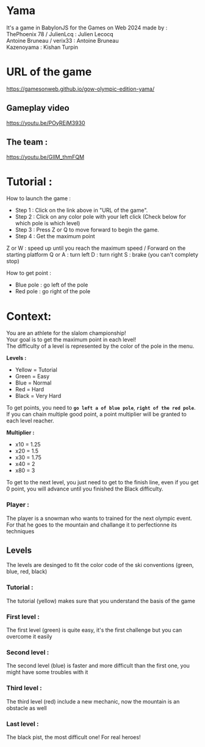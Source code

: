 # Yama
It's a game in BabylonJS for the Games on Web 2024 made by :  
ThePhoenix 78 / JulienLcq : Julien Lecocq  
Antoine Bruneau / verix33 : Antoine Bruneau  
Kazenoyama : Kishan Turpin  

# URL of the game
https://gamesonweb.github.io/gow-olympic-edition-yama/

## Gameplay video
https://youtu.be/POyREjM3930

## The team :
https://youtu.be/GIlM_thmFQM

# Tutorial :
How to launch the game :
- Step 1 : Click on the link above in "URL of the game".
- Step 2 : Click on any color pole with your left click (Check below for which pole is which level)
- Step 3 : Press Z or Q to move forward to begin the game.
- Step 4 : Get the maximum point


Z or W : speed up until you reach the maximum speed / Forward on the starting platform
Q or A : turn left
D : turn right
S : brake (you can't complety stop)

How to get point :
- Blue pole : go left of the pole
- Red pole : go right of the pole

  


# Context:
You are an athlete for the slalom championship!   
Your goal is to get the maximum point in each level!   
The difficulty of a level is represented by the color of the pole in the menu.

**Levels :**
- Yellow = Tutorial
- Green = Easy
- Blue = Normal
- Red = Hard
- Black = Very Hard

To get points, you need to **`go left a of blue pole`**, **`right of the red pole`**.   
If you can chain multiple good point, a point multiplier will be granted to each level reacher.


**Multiplier :**
- x10 = 1.25
- x20 = 1.5
- x30 = 1.75
- x40 = 2
- x80 = 3

To get to the next level, you just need to get to the finish line, even if you get 0 point, you will advance until you finished the Black difficulty.

### Player : 
The player is a snowman who wants to trained for the next olympic event.   
For that he goes to the mountain and challange it to perfectionne its techniques

 ## Levels
 
 The levels are desinged to fit the color code of the ski conventions (green, blue, red, black)

### Tutorial :

The tutorial (yellow) makes sure that you understand the basis of the game

### First level :

The first level (green) is quite easy, it's the first challenge but you can overcome it easily

### Second level :

The second level (blue) is faster and more difficult than the first one, you might have some troubles with it

### Third level :

The third level (red) include a new mechanic, now the mountain is an obstacle as well

### Last level :

The black pist, the most difficult one! For real heroes!
